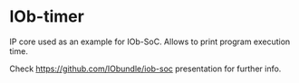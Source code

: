 # IOb-timer

IP core used as an example for IOb-SoC. Allows to print program execution time.

Check https://github.com/IObundle/iob-soc presentation for further info.
